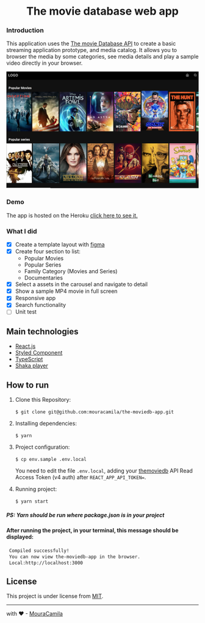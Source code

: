 <h1 align="center">
The movie database web app
</h1>

### Introduction

This application uses the [The movie Database API](https://www.themoviedb.org/) to create a basic streaming application prototype, and media catalog. It allows you to browser the media by some categories, see media details and play a sample video directly in your browser.

<p align="center">
  <img
    alt="TheMoviedbApp"
    title="#TheMoviedbApp"
    src="img.png"
    width="900px"
  />

</p>

### Demo

The app is hosted on the Heroku [click here to see it.](https://web-app-movie.herokuapp.com/)

### What I did

- [x] Create a template layout with [figma](https://www.figma.com/file/qVgLxH6xrNcZ2DgF0FHAZv/Untitled?node-id=0%3A1)
- [x] Create four section to list:
  - Popular Movies
  - Popular Series
  - Family Category (Movies and Series)
  - Documentaries
- [x] Select a assets in the carousel and navigate to detail
- [x] Show a sample MP4 movie in full screen
- [x] Responsive app
- [x] Search functionality
- [ ] Unit test

## Main technologies

- [React.js](https://reactjs.org/)
- [Styled Component](https://styled-components.com/)
- [TypeScript](https://www.typescriptlang.org/)
- [Shaka player](https://github.com/google/shaka-player/)

## How to run

1. Clone this Repository:

   `$ git clone git@github.com:mouracamila/the-moviedb-app.git`

2. Installing dependencies:

   `$ yarn`

3. Project configuration:

   `$ cp env.sample .env.local`

   You need to edit the file `.env.local`, adding your [themoviedb](https://www.themoviedb.org/) API Read Access Token (v4 auth) after `REACT_APP_API_TOKEN=`.

4. Running project:

   `$ yarn start`

##### PS: **Yarn** should be run where **package.json** is in your project

#### After running the project, in your terminal, this message should be displayed:

```
 Compiled successfully!
 You can now view the-moviedb-app in the browser.
 Local:http://localhost:3000
```

## License

This project is under license from [MIT](https://en.wikipedia.org/wiki/MIT_License).

---

with ❤ - [MouraCamila](https://github.com/mouracamila)
